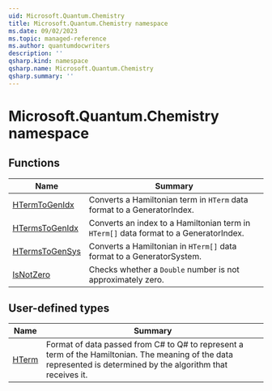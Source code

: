 ```yaml
---
uid: Microsoft.Quantum.Chemistry
title: Microsoft.Quantum.Chemistry namespace
ms.date: 09/02/2023
ms.topic: managed-reference
ms.author: quantumdocwriters
description: ''
qsharp.kind: namespace
qsharp.name: Microsoft.Quantum.Chemistry
qsharp.summary: ''
---
```


# Microsoft.Quantum.Chemistry namespace




<!-- summaries -->


## Functions

| Name | Summary |
|------|---------|
|[HTermToGenIdx](xref:Microsoft.Quantum.Chemistry.HTermToGenIdx) |Converts a Hamiltonian term in `HTerm` data format to a GeneratorIndex. |
|[HTermsToGenIdx](xref:Microsoft.Quantum.Chemistry.HTermsToGenIdx) |Converts an index to a Hamiltonian term in `HTerm[]` data format to a GeneratorIndex. |
|[HTermsToGenSys](xref:Microsoft.Quantum.Chemistry.HTermsToGenSys) |Converts a Hamiltonian in `HTerm[]` data format to a GeneratorSystem. |
|[IsNotZero](xref:Microsoft.Quantum.Chemistry.IsNotZero) |Checks whether a `Double` number is not approximately zero. |

## User-defined types

| Name | Summary |
|------|---------|
|[HTerm](xref:Microsoft.Quantum.Chemistry.HTerm) |Format of data passed from C# to Q# to represent a term of the Hamiltonian. The meaning of the data represented is determined by the algorithm that receives it. |
<!-- /summaries -->
